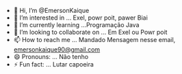 - 👋 Hi, I’m @EmersonKaique
- 👀 I’m interested in ... Exel, powr poit, pawer Biai
- 🌱 I’m currently learning ...Programação Java
- 💞️ I’m looking to collaborate on ... Em Exel ou Powr poit
- 📫 How to reach me ... Mandado Mensagem nesse email, emersonkaique90@gmail.com
- 😄 Pronouns: ... Não tenho
- ⚡ Fun fact: ... Lutar capoeira

<!---
EmersonKaique/EmersonKaique is a ✨ special ✨ repository because its `README.md` (this file) appears on your GitHub profile.
You can click the Preview link to take a look at your changes.
--->
